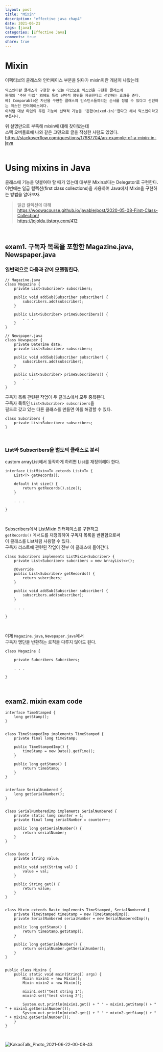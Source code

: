 ```yaml
---   
layout: post  
title: "Mixin"    
description: "effective java chap4"  
date: 2021-06-21     
tags: [java]    
categories: [Effective Java]
comments: true    
share: true
---  
```


# Mixin      

이펙티브의 클래스와 인터페이스 부분을 읽다가 mixin이란 개념이 나왔는데       

```text   
믹스인이란 클래스가 구현할 수 있는 타입으로 믹스인을 구현한 클래스에         
원래의 '주된 타입' 외에도 특정 선택적 행위를 제공한다고 선언하는 효과를 준다.           
예) Comparable은 자신을 구현한 클래스의 인스턴스들끼리는 순서를 정할 수 있다고 선언하는 믹스인 인터페이스이다.       
이처럼 대상 타입의 주된 기능에 선택적 기능을 '혼합(mixed-in)'한다고 해서 믹스인이라고 부릅니다. 
```  

위 설명만으로 부족해 mixin에 대해 찾아봤는데    
스택 오버플로에 나와 같은 고민으로 글을 작성한 사람도 있었다.          
<https://stackoverflow.com/questions/17987704/an-example-of-a-mixin-in-java>   
<br />   


# Using mixins in Java          
클래스에 기능을 덧붙여야 할 때가 있는데 대부분 Mixin보다는 Delegator로 구현한다.      
이번에는 일급 컬렉션(first class collections)을 사용하여 Java에서 Mixin을 구현하는 방법을 알아보자.      


> 일급 컬렉션에 대해    
> <https://woowacourse.github.io/javable/post/2020-05-08-First-Class-Collection/>  
> <https://jojoldu.tistory.com/412>   

<br />     


## exam1. 구독자 목록을 포함한 Magazine.java, Newspaper.java    

### 일반적으로 다음과 같이 모델링한다.       


```
// Magazine.java
class Magazine {
    private List<Subcriber> subscribers;
    
    public void addSub(Subscriber subscriber) {
        subscribers.add(subscriber);
    }
    
    public List<Subcriber> primeSubscribers() {
        . . .
    }
}

// Newspaper.java   
class Newspaper {
    private DateTime date; 
    private List<Subcriber> subscribers; 
    
    public void addSub(Subscriber subscriber) {
        subscribers.add(subscriber);
    }
    
    public List<Subcriber> primeSubscribers() {
        . . .
    }
}
```

구독자 목록 관련된 작업이 두 클래스에서 모두 중복된다.        
구독자 목록인 `List<Subcriber> subscribers`을       
필드로 갖고 있는 다른 클래스를 만들면 이를 해결할 수 있다.    

```
class Subcribers {
    private List<Subcriber> subscribers; 
}
```

<br />     

### List와 Subscribers을 별도의 클래스로 분리        

custom arrayList에서 동작하게 하려면 List를 재정의해야 한다. 

```
interface ListMixin<T> extends List<T> {
    List<T> getRecords();
    
    default int size() {
        return getRecords().size();
    }
    
    . . .
    
}
```

<br />  



Subscribers에서 ListMixin 인터페이스를 구현하고      
`getRecords()` 메서드를 재정의하여 구독자 목록을 반환함으로써       
이 클래스를 List처럼 사용할 수 있다.      
구독자 리스트에 관련된 작업이 전부 이 클래스에 들어간다.      

```
class Subcribers implements ListMixin<Subcriber> {
    private List<Subcriber> subcribers = new ArrayList<>();
    
    @Override 
    public List<Subcriber> getRecords() {
        return subcribers;
    }
    
    public void addSub(Subscriber subscriber) {
        subscribers.add(subscriber);
    }
    
    . . .
    
}
```

<br />   

이제 `Magazine.java`, `Newspaper.java`에서     
구독자 명단을 반환하는 로직을 다루지 않아도 된다.     

```
class Magazine {

    private Subcribers Subcribers;
    
    . . .
    
}
```


<br />   


## exam2. mixin exam code       
```
interface TimeStamped {
	long getStamp();
}


class TimeStampedImp implements TimeStamped {
	private final long timeStamp;

	public TimeStampedImp() {
		timeStamp = new Date().getTime();
	}

	public long getStamp() {
		return timeStamp;
	}
}


interface SerialNumbered {
	long getSerialNumber();
}


class SerialNumberedImp implements SerialNumbered {
	private static long counter = 1;
	private final long serialNumber = counter++;

	public long getSerialNumber() {
		return serialNumber;
	}
}


class Basic {
	private String value;

	public void set(String val) {
		value = val;
	}

	public String get() {
		return value;
	}
}


class Mixin extends Basic implements TimeStamped, SerialNumbered {
	private TimeStamped timeStamp = new TimeStampedImp();
	private SerialNumbered serialNumber = new SerialNumberedImp();

	public long getStamp() {
		return timeStamp.getStamp();
	}

	public long getSerialNumber() {
		return serialNumber.getSerialNumber();
	}
}


public class Mixins {
	public static void main(String[] args) {
		Mixin mixin1 = new Mixin();
		Mixin mixin2 = new Mixin();

		mixin1.set("test string 1");
		mixin2.set("test string 2");

		System.out.println(mixin1.get() + " " + mixin1.getStamp() + " " + mixin1.getSerialNumber());
		System.out.println(mixin2.get() + " " + mixin2.getStamp() + " " + mixin2.getSerialNumber());
	}
}
```

<br />     


![KakaoTalk_Photo_2021-06-22-00-08-43](https://user-images.githubusercontent.com/33855307/122785098-0867c580-d2ee-11eb-93b7-8d2600f7bcd4.jpeg)           

<br />   
